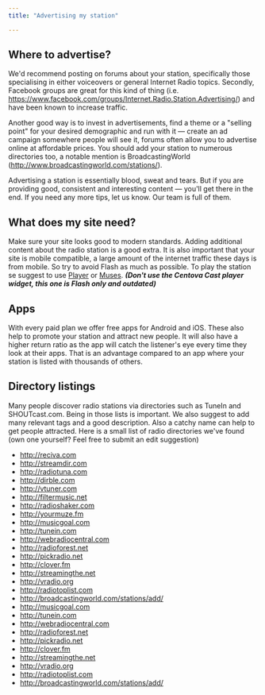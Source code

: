 ```yaml
---
title: "Advertising my station"

---
```


## Where to advertise?

We'd recommend posting on forums about your station, specifically those specialising in either voiceovers or general Internet Radio topics. Secondly, Facebook groups are great for this kind of thing (i.e. https://www.facebook.com/groups/Internet.Radio.Station.Advertising/) and have been known to increase traffic. 

Another good way is to invest in advertisements, find a theme or a "selling point" for your desired demographic and run with it — create an ad campaign somewhere people will see it, forums often allow you to advertise online at affordable prices. You should add your station to numerous directories too, a notable mention is BroadcastingWorld (http://www.broadcastingworld.com/stations/).

Advertising a station is essentially blood, sweat and tears. But if you are providing good, consistent and interesting content — you'll get there in the end. If you need any more tips, let us know. Our team is full of them.

## What does my site need?

Make sure your site looks good to modern standards. Adding additional content about the radio station is a good extra. 
It is also important that your site is mobile compatible, a large amount of the internet traffic these days is from mobile. So try to avoid Flash as much as possible. To play the station se suggest to use [Player](doc:player) or [Muses](https://muses.org). ***(Don't use the Centova Cast player widget, this one is Flash only and outdated)*** 

## Apps

With every paid plan we offer free apps for Android and iOS. These also help to promote your station and attract new people. It will also have a higher return ratio as the app will catch the listener's eye every time they look at their apps. That is an advantage compared to an app where your station is listed with thousands of others.

## Directory listings

Many people discover radio stations via directories such as TuneIn and SHOUTcast.com. Being in those lists is important. We also suggest to add many relevant tags and a good description. Also a catchy name can help to get people attracted. 
Here is a small list of radio directories we've found (own one yourself? Feel free to submit an edit suggestion)

* http://reciva.com
* http://streamdir.com
* http://radiotuna.com
* http://dirble.com
* http://vtuner.com
* http://filtermusic.net
* http://radioshaker.com
* http://yourmuze.fm
* http://musicgoal.com
* http://tunein.com
* http://webradiocentral.com
* http://radioforest.net
* http://pickradio.net
* http://clover.fm
* http://streamingthe.net
* http://vradio.org
* http://radiotoplist.com
* http://broadcastingworld.com/stations/add/
* http://musicgoal.com
* http://tunein.com
* http://webradiocentral.com
* http://radioforest.net
* http://pickradio.net
* http://clover.fm
* http://streamingthe.net
* http://vradio.org
* http://radiotoplist.com
* http://broadcastingworld.com/stations/add/
